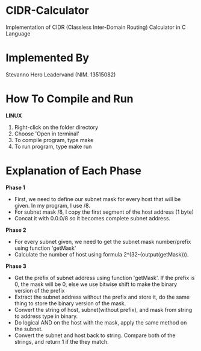 # CIDR-Calculator

Implementation of CIDR (Classless Inter-Domain Routing) Calculator
in C Language

# Implemented By
Stevanno Hero Leadervand (NIM. 13515082)

# How To Compile and Run

__LINUX__
1. Right-click on the folder directory
2. Choose 'Open in terminal'
3. To compile program, type make
4. To run program, type make run

# Explanation of Each Phase

__Phase 1__

- First, we need to define our subnet mask for every host that will be given. In my program, I use /8.
- For subnet mask /8, I copy the first segment of the host address (1 byte)
- Concat it with 0.0.0/8 so it becomes complete subnet address.

__Phase 2__

- For every subnet given, we need to get the subnet mask number/prefix using function 'getMask'
- Calculate the number of host using formula 2^(32-(output(getMask))).

__Phase 3__

- Get the prefix of subnet address using function 'getMask'. If the prefix is 0, the mask will be 0, else we use bitwise shift to make the binary version of the prefix
- Extract the subnet address without the prefix and store it, do the same thing to store the binary version of the mask.
- Convert the string of host, subnet(without prefix), and mask from string to address type in binary.
- Do logical AND on the host with the mask, apply the same method on the subnet.
- Convert the subnet and host back to string. Compare both of the strings, and return 1 if the they match.